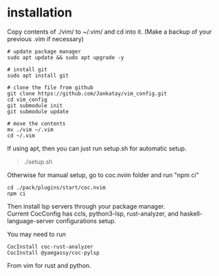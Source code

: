 # installation

Copy contents of ./vim/ to ~/.vim/ and cd into it. (Make a backup of your previous .vim if necessary)
```
# update package manager
sudo apt update && sudo apt upgrade -y

# install git
sudo apt install git

# clone the file from github
git clone https://github.com/Jankatay/vim_config.git
cd vim_config 
git submodule init
git submodule update

# move the contents
mv ./vim ~/.vim
cd ~/.vim
```

If using apt, then you can just run setup.sh for automatic setup.
> ./setup.sh

Otherwise for manual setup, go to coc.nvim folder and run "npm ci"
```
cd ./pack/plugins/start/coc.nvim
npm ci
```
Then install lsp servers through your package manager.  
Current CocConfig has ccls, python3-lsp, rust-analyzer, and haskell-language-server configurations setup.  

You may need to run 
```
CocInstall coc-rust-analyzer 
CocInstall @yaegassy/coc-pylsp
```

From vim for rust and python.
